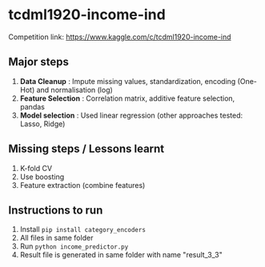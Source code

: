 # tcdml1920-income-ind
Competition link: https://www.kaggle.com/c/tcdml1920-income-ind

## Major steps
1. **Data Cleanup** : Impute missing values, standardization, encoding (One-Hot) and normalisation (log)
2. **Feature Selection** : Correlation matrix, additive feature selection, pandas
3. **Model selection** : Used linear regression (other approaches tested: Lasso, Ridge)

## Missing steps / Lessons learnt
1. K-fold CV
2. Use boosting
3. Feature extraction (combine features)

## Instructions to run
1. Install <code>pip install category_encoders</code>
2. All files in same folder 
3. Run <code>python income_predictor.py</code>
4. Result file is generated in same folder with name "result_3_3"
